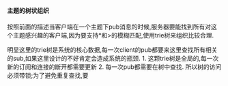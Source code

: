 #### 主题的树状组织

按照前面的描述当客户端在一个主题下pub消息的时候,服务器要能找到所有对这个主题感兴趣的客户端,因为要支持*和>的模糊匹配,使用trie树来组织比较合理.

明显这里的trie树是系统的核心数据,每一次client的pub都要来这里查找所有相关的sub,如果这里设计的不好肯定会造成系统的瓶颈. 1. 这颗trie树是全局的,每一次新的订阅和连接的断开都需要更新 2. 每一次pub都需要在树中查找. 所以树的访问必须带锁;为了避免重复查找,要